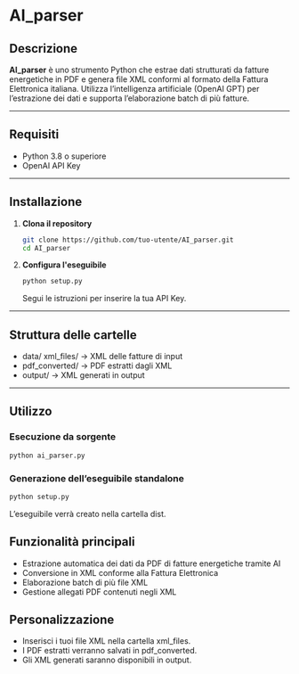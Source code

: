 # AI_parser

## Descrizione

**AI_parser** è uno strumento Python che estrae dati strutturati da fatture energetiche in PDF e genera file XML conformi al formato della Fattura Elettronica italiana. Utilizza l’intelligenza artificiale (OpenAI GPT) per l’estrazione dei dati e supporta l’elaborazione batch di più fatture.

---

## Requisiti

- Python 3.8 o superiore
- OpenAI API Key

---

## Installazione

1. **Clona il repository**
    ```bash
    git clone https://github.com/tuo-utente/AI_parser.git
    cd AI_parser
    ```

2. **Configura l'eseguibile**
    ```bash
    python setup.py
    ```
    Segui le istruzioni per inserire la tua API Key.

---

## Struttura delle cartelle
- data/ xml_files/ -> XML delle fatture di input 
- pdf_converted/ -> PDF estratti dagli XML 
- output/ -> XML generati in output 

---

## Utilizzo

### Esecuzione da sorgente

```bash
python ai_parser.py
```

### Generazione dell’eseguibile standalone

```bash
python setup.py
```

L’eseguibile verrà creato nella cartella dist.

## Funzionalità principali
- Estrazione automatica dei dati da PDF di fatture energetiche tramite AI
- Conversione in XML conforme alla Fattura Elettronica
- Elaborazione batch di più file XML
- Gestione allegati PDF contenuti negli XML

## Personalizzazione
- Inserisci i tuoi file XML nella cartella xml_files.
- I PDF estratti verranno salvati in pdf_converted.
- Gli XML generati saranno disponibili in output.